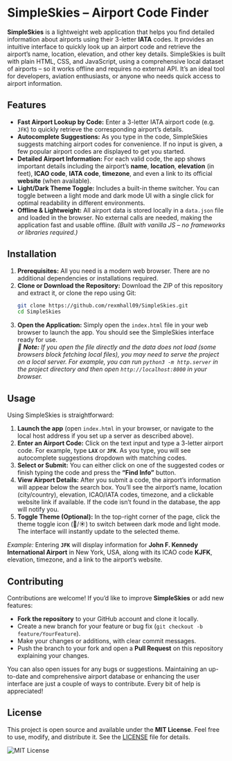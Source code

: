 # SimpleSkies – Airport Code Finder

**SimpleSkies** is a lightweight web application that helps you find detailed information about airports using their 3-letter **IATA** codes. It provides an intuitive interface to quickly look up an airport code and retrieve the airport’s name, location, elevation, and other key details. SimpleSkies is built with plain HTML, CSS, and JavaScript, using a comprehensive local dataset of airports – so it works offline and requires no external API. It’s an ideal tool for developers, aviation enthusiasts, or anyone who needs quick access to airport information.

## Features

- **Fast Airport Lookup by Code:** Enter a 3-letter IATA airport code (e.g. `JFK`) to quickly retrieve the corresponding airport’s details.
- **Autocomplete Suggestions:** As you type in the code, SimpleSkies suggests matching airport codes for convenience. If no input is given, a few popular airport codes are displayed to get you started.
- **Detailed Airport Information:** For each valid code, the app shows important details including the airport’s **name**, **location**, **elevation** (in feet), **ICAO code**, **IATA code**, **timezone**, and even a link to its official **website** (when available).
- **Light/Dark Theme Toggle:** Includes a built-in theme switcher. You can toggle between a light mode and dark mode UI with a single click for optimal readability in different environments.
- **Offline & Lightweight:** All airport data is stored locally in a `data.json` file and loaded in the browser. No external calls are needed, making the application fast and usable offline. *(Built with vanilla JS – no frameworks or libraries required.)*

## Installation

1. **Prerequisites:** All you need is a modern web browser. There are no additional dependencies or installations required.
2. **Clone or Download the Repository:** Download the ZIP of this repository and extract it, or clone the repo using Git:
   ```bash
   git clone https://github.com/rexmhall09/SimpleSkies.git
   cd SimpleSkies
   ```
3. **Open the Application:** Simply open the `index.html` file in your web browser to launch the app. You should see the SimpleSkies interface ready for use.  
   *🔹 **Note:** If you open the file directly and the data does not load (some browsers block fetching local files), you may need to serve the project on a local server. For example, you can run `python3 -m http.server` in the project directory and then open `http://localhost:8000` in your browser.* 

## Usage

Using SimpleSkies is straightforward:

1. **Launch the app** (open `index.html` in your browser, or navigate to the local host address if you set up a server as described above).
2. **Enter an Airport Code:** Click on the text input and type a 3-letter airport code. For example, type **`LAX`** or **`JFK`**. As you type, you will see autocomplete suggestions dropdown with matching codes.
3. **Select or Submit:** You can either click on one of the suggested codes or finish typing the code and press the **“Find Info”** button.
4. **View Airport Details:** After you submit a code, the airport’s information will appear below the search box. You’ll see the airport’s name, location (city/country), elevation, ICAO/IATA codes, timezone, and a clickable website link if available. If the code isn’t found in the database, the app will notify you.
5. **Toggle Theme (Optional):** In the top-right corner of the page, click the theme toggle icon (🌙/☀️) to switch between dark mode and light mode. The interface will instantly update to the selected theme.

*Example:* Entering **`JFK`** will display information for **John F. Kennedy International Airport** in New York, USA, along with its ICAO code **KJFK**, elevation, timezone, and a link to the airport’s website.

## Contributing

Contributions are welcome! If you’d like to improve **SimpleSkies** or add new features:

- **Fork the repository** to your GitHub account and clone it locally.
- Create a new branch for your feature or bug fix (`git checkout -b feature/YourFeature`).
- Make your changes or additions, with clear commit messages.
- Push the branch to your fork and open a **Pull Request** on this repository explaining your changes.

You can also open issues for any bugs or suggestions. Maintaining an up-to-date and comprehensive airport database or enhancing the user interface are just a couple of ways to contribute. Every bit of help is appreciated!

## License

This project is open source and available under the **MIT License**. Feel free to use, modify, and distribute it. See the [LICENSE](LICENSE) file for details.

![MIT License](https://img.shields.io/badge/License-MIT-blue.svg)
